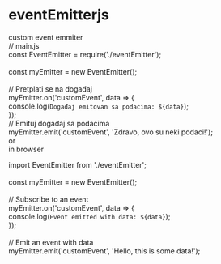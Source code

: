 # eventEmitterjs
custom event emmiter
<br />
// main.js <br />
const EventEmitter = require('./eventEmitter');<br />
<br />
const myEmitter = new EventEmitter();<br />
<br />
// Pretplati se na događaj<br />
myEmitter.on('customEvent', data => {<br />
  console.log(`Događaj emitovan sa podacima: ${data}`);<br />
});
<br />
// Emituj događaj sa podacima<br />
myEmitter.emit('customEvent', 'Zdravo, ovo su neki podaci!');<br />
 or<br />
 in browser<br />

 import EventEmitter from './eventEmitter';<br />
<br />
const myEmitter = new EventEmitter();<br />
<br />
// Subscribe to an event<br />
myEmitter.on('customEvent', data => {<br />
  console.log(`Event emitted with data: ${data}`);<br />
});<br />
<br />
// Emit an event with data<br />
myEmitter.emit('customEvent', 'Hello, this is some data!');<br />
